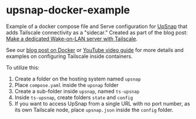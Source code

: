 # upsnap-docker-example
Example of a docker compose file and Serve configuration for [UpSnap](https://github.com/seriousm4x/UpSnap/tree/master) that adds Tailscale connectivity as a "sidecar." Created as part of the blog post: [Make a dedicated Wake-on-LAN server with Tailscale](https://tailscale.com/blog/wake-on-lan-tailscale-upsnap).

See our [blog post on Docker](https://tailscale.com/blog/docker-tailscale-guide) or [YouTube video guide](https://www.youtube.com/watch?v=tqvvZhGrciQ) for more details and examples on configuring Tailscale inside containers.

To utilize this:
1. Create a folder on the hosting system named `upsnap`
2. Place `compose.yaml` inside the `upsnap` folder
3. Create a sub-folder inside `upsnap`, named `ts-upsnap`
4. Inside `ts-upsnap`, create folders `state` and `config`
5. If you want to access UpSnap from a single URL with no port number, as its own Tailscale node, place `upsnap.json` inside the `config` folder.
